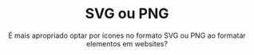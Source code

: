 <div align="center">
  <h1>SVG ou PNG</h1>  
  <p>
É mais apropriado optar por ícones no formato SVG ou PNG ao formatar elementos em websites?</p>
</div>
